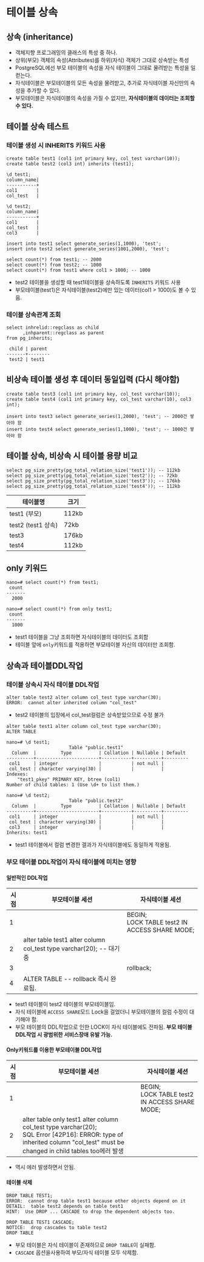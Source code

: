 # 테이블 상속

## 상속 (inheritance)
- 객체지향 프로그래밍의 클래스의 특성 중 하나.
- 상위(부모) 객체의 속성(Attributes)를 하위(자식) 객체가 그대로 상속받는 특성
- PostgreSQL에선 부모 테이블의 속성을 자식 테이블이 그대로 물려받는 특성을 일컫는다.
- 자식테이블은 부모테이블의 모든 속성을 물려받고, 추가로 자식테이블 자신만의 속성을 추가할 수 있다.
- 부모테이블은 자식테이블의 속성을 가질 수 없지만, **자식테이블의 데이터는 조회할 수 있다.** 

## 테이블 상속 테스트
### 테이블 생성 시 INHERITS 키워드 사용
```
create table test1 (col1 int primary key, col_test varchar(10));
create table test2 (col3 int) inherits (test1);

\d test1;
column_name|
-----------+
col1       |
col_test   |

\d test2;
column_name|
-----------+
col1       |
col_test   |
col3       |

insert into test1 select generate_series(1,1000), 'test';
insert into test2 select generate_series(1001,2000), 'test';

select count(*) from test1; -- 2000
select count(*) from test2; -- 1000
select count(*) from test1 where col1 > 1000; -- 1000
```
- test2 테이블을 생성할 때 test1테이블을 상속하도록 `INHERITS` 키워드 사용
- 부모테이블(test1)은 자식테이블(test2)에만 있는 데이터(col1 > 1000)도 볼 수 있음.

### 테이블 상속관계 조회
```
select inhrelid::regclass as child
      ,inhparent::regclass as parent
from pg_inherits;

 child | parent
-------+--------
 test2 | test1
```

## 비상속 테이블 생성 후 데이터 동일입력 (다시 해야함)
```
create table test3 (col1 int primary key, col_test varchar(10));
create table test4 (col1 int primary key, col_test varchar(10), col3 int);

insert into test3 select generate_series(1,2000), 'test'; -- 2000건 쌓아야 함
insert into test4 select generate_series(1,1000), 'test'; -- 1000건 쌓아야 함
```

## 테이블 상속, 비상속 시 테이블 용량 비교
```
select pg_size_pretty(pg_total_relation_size('test1')); -- 112kb
select pg_size_pretty(pg_total_relation_size('test2')); -- 72kb
select pg_size_pretty(pg_total_relation_size('test3')); -- 176kb
select pg_size_pretty(pg_total_relation_size('test4')); -- 112kb
```
| 테이블명 | 크기 |
| --- | --- |
| test1 (부모) | 112kb |
| test2 (test1 상속) | 72kb |
| test3 |  176kb |
| test4 | 112kb |

## only 키워드
```
nano=# select count(*) from test1;
 count
-------
  2000  

nano=# select count(*) from only test1;
 count
-------
  1000
```
- test1 테이블을 그냥 조회하면 자식테이블의 데이터도 조회함
- 테이블 앞에 `only`키워드를 적용하면 부모테이블 자신의 데이터만 조회함.

## 상속과 테이블DDL작업
### 테이블 상속시 자식 테이블 DDL작업
```
alter table test2 alter column col_test type varchar(30);
ERROR:  cannot alter inherited column "col_test"
```
- test2 테이블의 입장에서 col_test컬럼은 상속받았으므로 수정 불가

```
alter table test1 alter column col_test type varchar(30);
ALTER TABLE

nano=# \d test1;
                       Table "public.test1"
  Column  |         Type          | Collation | Nullable | Default
----------+-----------------------+-----------+----------+---------
 col1     | integer               |           | not null |
 col_test | character varying(30) |           |          |
Indexes:
    "test1_pkey" PRIMARY KEY, btree (col1)
Number of child tables: 1 (Use \d+ to list them.)

nano=# \d test2;
                       Table "public.test2"
  Column  |         Type          | Collation | Nullable | Default
----------+-----------------------+-----------+----------+---------
 col1     | integer               |           | not null |
 col_test | character varying(30) |           |          |
 col3     | integer               |           |          |
Inherits: test1
```
- test1 테이블에서 컬럼 변경한 결과가 자식테이블에도 동일하게 적용됨.

### 부모 테이블 DDL작업이 자식 테이블에 미치는 영향
#### 일반적인 DDL작업
| 시점 | 부모테이블 세션 | 자식테이블 세션 |
| --- | --- | --- |
| 1 |  | BEGIN;<br>LOCK TABLE test2 IN ACCESS SHARE MODE; |
| 2 | alter table test1 alter column col_test type varchar(20); -- 대기중| |
| 3 |  |rollback; | 
| 4 | ALTER TABLE -- rollback 즉시 완료됨. | |
- test1 테이블이 test2 테이블의 부모테이블임.
- 자식 테이블에 `ACCESS SHARE`모드 Lock을 걸었더니 부모테이블의 컬럼 수정이 대기해야 함.
- 부모 테이블의 DDL작업으로 인한 LOCK이 자식 테이블에도 전파됨. **부모 테이블 DDL작업 시 광범위한 서비스장애 유발 가능.**

#### Only키워드를 이용한 부모테이블 DDL작업
| 시점 | 부모테이블 세션 | 자식테이블 세션 |
| --- | --- | --- |
| 1 |  | BEGIN;<br>LOCK TABLE test2 IN ACCESS SHARE MODE; |
| 2 | alter table only test1 alter column col_test type varchar(20);<br>SQL Error [42P16]: ERROR: type of inherited column "col_test" must be changed in child tables too에러 발생| |
- 역시 에러 발생하면서 안됨.

#### 테이블 삭제
```
DROP TABLE TEST1;
ERROR:  cannot drop table test1 because other objects depend on it
DETAIL:  table test2 depends on table test1
HINT:  Use DROP ... CASCADE to drop the dependent objects too.

DROP TABLE TEST1 CASCADE;
NOTICE:  drop cascades to table test2
DROP TABLE
```
- 부모 테이블은 자식 테이블이 존재하므로 `DROP TABLE`이 실패함.
- `CASCADE` 옵션을사용하여 부모/자식 테이블 모두 삭제함.
